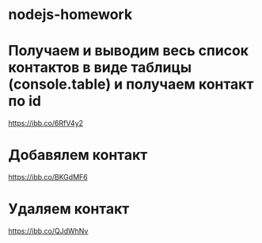 # nodejs-homework

# Получаем и выводим весь список контактов в виде таблицы (console.table) и получаем контакт по id

https://ibb.co/6RfV4y2

# Добавялем контакт

https://ibb.co/BKGdMF6

# Удаляем контакт

https://ibb.co/QJdWhNv
